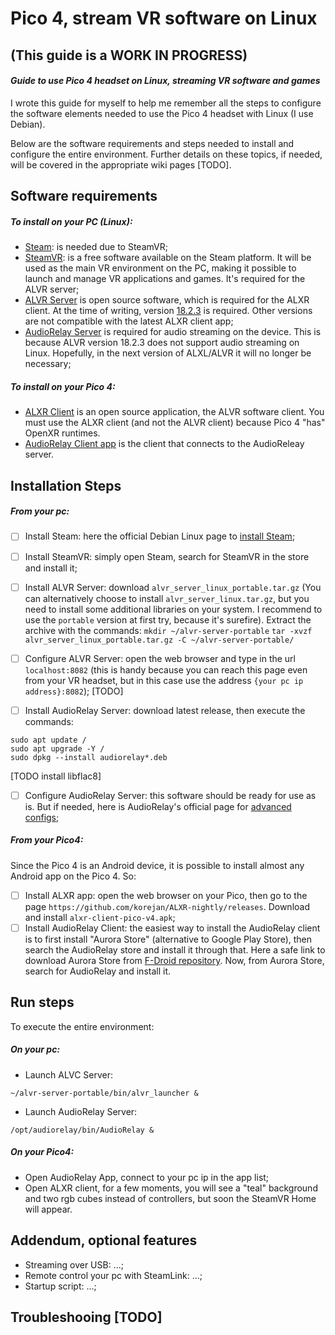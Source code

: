 # Pico 4, stream VR software on Linux
## (This guide is a WORK IN PROGRESS)
#### _Guide to use Pico 4 headset on Linux, streaming VR software and games_
I wrote this guide for myself to help me remember all the steps to configure the software elements needed to use the Pico 4 headset with Linux (I use Debian).

Below are the software requirements and steps needed to install and configure the entire environment.
Further details on these topics, if needed, will be covered in the appropriate wiki pages [TODO].

## Software requirements
##### To install on your PC (Linux):
- [Steam](https://store.steampowered.com/about/download): is needed due to SteamVR;
- [SteamVR](https://www.steamvr.com/en/): is a free software available on the Steam platform. It will be used as the main VR environment on the PC, making it possible to launch and manage VR applications and games. It's required for the ALVR server;
- [ALVR Server](https://github.com/alvr-org/ALVR) is open source software, which is required for the ALXR client. At the time of writing, version [18.2.3](https://github.com/alvr-org/ALVR/releases/tag/v18.2.3) is required. Other versions are not compatible with the latest ALXR client app;
- [AudioRelay Server](https://audiorelay.net/downloads) is required for audio streaming on the device. This is because ALVR version 18.2.3 does not support audio streaming on Linux. Hopefully, in the next version of ALXL/ALVR it will no longer be necessary;
##### To install on your Pico 4:
- [ALXR Client](https://github.com/korejan/ALVR/wiki/ALXR-Client) is an open source application, the ALVR software client. You must use the ALXR client (and not the ALVR client) because Pico 4 "has" OpenXR runtimes.
- [AudioRelay Client app](https://audiorelay.net/downloads) is the client that connects to the AudioReleay server.

## Installation Steps
##### From your pc:
- [ ] Install Steam: here the official Debian Linux page to [install Steam](https://wiki.debian.org/Steam#Installing_Steam);
- [ ] Install SteamVR: simply open Steam, search for SteamVR in the store and install it;
- [ ] Install ALVR Server: download `alvr_server_linux_portable.tar.gz` (You can alternatively choose to install `alvr_server_linux.tar.gz`, but you need to install some additional libraries on your system. I recommend to use the `portable` version at first try, because it's surefire).
Extract the archive with the commands:
 `mkdir ~/alvr-server-portable`
 `tar -xvzf alvr_server_linux_portable.tar.gz -C ~/alvr-server-portable/`
 
- [ ] Configure ALVR Server: open the web browser and type in the url `localhost:8082` (this is handy because you can reach this page even from your VR headset, but in this case use the address `{your pc ip address}:8082`);
[TODO]
- [ ] Install AudioRelay Server: download latest release, then execute the commands:
```
sudo apt update /
sudo apt upgrade -Y /
sudo dpkg --install audiorelay*.deb
```
[TODO install libflac8]
 
- [ ] Configure AudioRelay Server: this software should be ready for use as is. But if needed, here is AudioRelay's official page for [advanced configs](https://docs.audiorelay.net/instructions/linux/stream-audio-from-your-linux-pc-to-your-phone);
##### From your Pico4:
Since the Pico 4 is an Android device, it is possible to install almost any Android app on the Pico 4. So:
- [ ] Install ALXR app: open the web browser on your Pico, then go to the page `https://github.com/korejan/ALXR-nightly/releases`.
Download and install `alxr-client-pico-v4.apk`;
- [ ] Install AudioRelay Client: the easiest way to install the AudioRelay client is to first install "Aurora Store" (alternative to Google Play Store), then search the AudioRelay store and install it through that.
Here a safe link to download Aurora Store from [F-Droid repository](https://f-droid.org/en/packages/com.aurora.store/).
Now, from Aurora Store, search for AudioRelay and install it.

## Run steps
To execute the entire environment:
##### On your pc:
- Launch ALVC Server:
```
~/alvr-server-portable/bin/alvr_launcher &
```
- Launch AudioRelay Server:
```
/opt/audiorelay/bin/AudioRelay &
```
##### On your Pico4:
- Open AudioRelay App, connect to your pc ip in the app list;
- Open ALXR client, for a few moments, you will see a "teal" background and two rgb cubes instead of controllers, but soon the SteamVR Home will appear.

## Addendum, optional features
- Streaming over USB: ...;
- Remote control your pc with SteamLink: ...;
- Startup script: ...;

## Troubleshooing [TODO]
